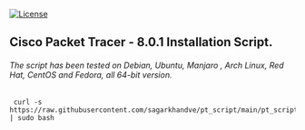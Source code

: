 [![License](https://img.shields.io/badge/License-MIT-blue)](#license "Go to license section")

## Cisco Packet Tracer - 8.0.1 Installation Script.

###### The script has been tested on Debian, Ubuntu, Manjaro , Arch Linux, Red Hat, CentOS and Fedora, all 64-bit version.

```shell
 curl -s https://raw.githubusercontent.com/sagarkhandve/pt_script/main/pt_script.sh | sudo bash
```
